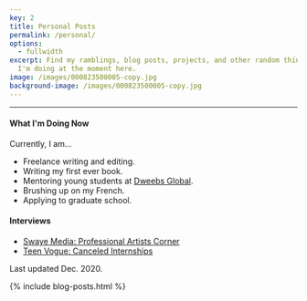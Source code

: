 ```yaml
---
key: 2
title: Personal Posts
permalink: /personal/
options:
  - fullwidth
excerpt: Find my ramblings, blog posts, projects, and other random things that
  I'm doing at the moment here.
image: /images/000823500005-copy.jpg
background-image: /images/000823500005-copy.jpg
---
```

<hr style="margin:0 0 1em 0;" />

#### What I'm Doing Now

<p style="margin:0">Currently, I am...</p>

* Freelance writing and editing.
* Writing my first ever book.
* Mentoring young students at [Dweebs Global](https://dweebsglobal.org).
* Brushing up on my French.
* Applying to graduate school.

#### Interviews

* [Swaye Media: Professional Artists Corner](https://www.swayemedia.com/2020/07/31/aida-agaveya-writer/)
* [Teen Vogue: Canceled Internships](https://www.teenvogue.com/story/internships-canceled-coronavirus)

<span>Last updated Dec. 2020.</span>

{% include blog-posts.html %}